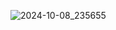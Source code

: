 ![2024-10-08_235655](https://github.com/user-attachments/assets/9dd70644-3e21-4a13-ba8b-8c248925f17e)
